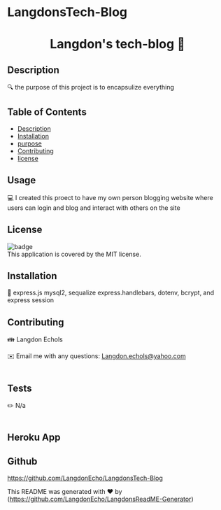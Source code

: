 # LangdonsTech-Blog

<h1 align="center">Langdon's tech-blog 👋</h1>

## Description
🔍 the purpose of this project is to encapsulize everything 

## Table of Contents
- [Description](#description)
- [Installation](#installation)
- [purpose](#purpose)
- [Contributing](#contributing)
- [license](#license)

## Usage
💻 I created this proect to have my own person blogging website where users can login and blog and interact with others on the site

## License
![badge](https://img.shields.io/badge/license-MIT-brightgreen)
<br />
This application is covered by the MIT license. 

## Installation
💾 express.js mysql2, sequalize express.handlebars, dotenv, bcrypt, and express session 

## Contributing
👪 Langdon Echols

✉️ Email me with any questions: Langdon.echols@yahoo.com<br /><br />

## Tests
✏️ N/a<br />
<br />

## Heroku App


## Github
https://github.com/LangdonEcho/LangdonsTech-Blog


This README was generated with ❤️ by (https://github.com/LangdonEcho/LangdonsReadME-Generator)